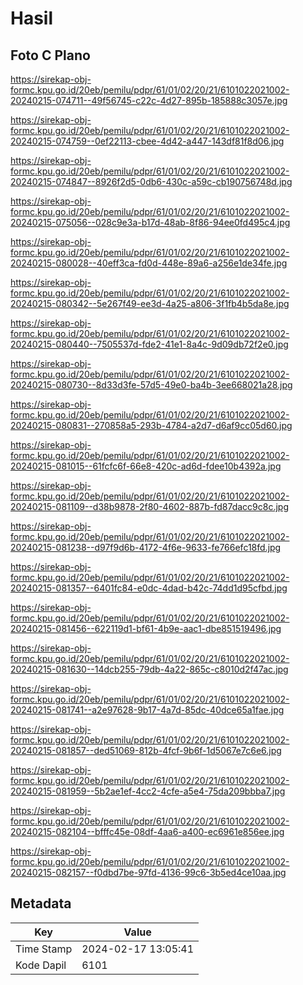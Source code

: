 # Hasil

## Foto C Plano

https://sirekap-obj-formc.kpu.go.id/20eb/pemilu/pdpr/61/01/02/20/21/6101022021002-20240215-074711--49f56745-c22c-4d27-895b-185888c3057e.jpg

https://sirekap-obj-formc.kpu.go.id/20eb/pemilu/pdpr/61/01/02/20/21/6101022021002-20240215-074759--0ef22113-cbee-4d42-a447-143df81f8d06.jpg

https://sirekap-obj-formc.kpu.go.id/20eb/pemilu/pdpr/61/01/02/20/21/6101022021002-20240215-074847--8926f2d5-0db6-430c-a59c-cb190756748d.jpg

https://sirekap-obj-formc.kpu.go.id/20eb/pemilu/pdpr/61/01/02/20/21/6101022021002-20240215-075056--028c9e3a-b17d-48ab-8f86-94ee0fd495c4.jpg

https://sirekap-obj-formc.kpu.go.id/20eb/pemilu/pdpr/61/01/02/20/21/6101022021002-20240215-080028--40eff3ca-fd0d-448e-89a6-a256e1de34fe.jpg

https://sirekap-obj-formc.kpu.go.id/20eb/pemilu/pdpr/61/01/02/20/21/6101022021002-20240215-080342--5e267f49-ee3d-4a25-a806-3f1fb4b5da8e.jpg

https://sirekap-obj-formc.kpu.go.id/20eb/pemilu/pdpr/61/01/02/20/21/6101022021002-20240215-080440--7505537d-fde2-41e1-8a4c-9d09db72f2e0.jpg

https://sirekap-obj-formc.kpu.go.id/20eb/pemilu/pdpr/61/01/02/20/21/6101022021002-20240215-080730--8d33d3fe-57d5-49e0-ba4b-3ee668021a28.jpg

https://sirekap-obj-formc.kpu.go.id/20eb/pemilu/pdpr/61/01/02/20/21/6101022021002-20240215-080831--270858a5-293b-4784-a2d7-d6af9cc05d60.jpg

https://sirekap-obj-formc.kpu.go.id/20eb/pemilu/pdpr/61/01/02/20/21/6101022021002-20240215-081015--61fcfc6f-66e8-420c-ad6d-fdee10b4392a.jpg

https://sirekap-obj-formc.kpu.go.id/20eb/pemilu/pdpr/61/01/02/20/21/6101022021002-20240215-081109--d38b9878-2f80-4602-887b-fd87dacc9c8c.jpg

https://sirekap-obj-formc.kpu.go.id/20eb/pemilu/pdpr/61/01/02/20/21/6101022021002-20240215-081238--d97f9d6b-4172-4f6e-9633-fe766efc18fd.jpg

https://sirekap-obj-formc.kpu.go.id/20eb/pemilu/pdpr/61/01/02/20/21/6101022021002-20240215-081357--6401fc84-e0dc-4dad-b42c-74dd1d95cfbd.jpg

https://sirekap-obj-formc.kpu.go.id/20eb/pemilu/pdpr/61/01/02/20/21/6101022021002-20240215-081456--622119d1-bf61-4b9e-aac1-dbe851519496.jpg

https://sirekap-obj-formc.kpu.go.id/20eb/pemilu/pdpr/61/01/02/20/21/6101022021002-20240215-081630--14dcb255-79db-4a22-865c-c8010d2f47ac.jpg

https://sirekap-obj-formc.kpu.go.id/20eb/pemilu/pdpr/61/01/02/20/21/6101022021002-20240215-081741--a2e97628-9b17-4a7d-85dc-40dce65a1fae.jpg

https://sirekap-obj-formc.kpu.go.id/20eb/pemilu/pdpr/61/01/02/20/21/6101022021002-20240215-081857--ded51069-812b-4fcf-9b6f-1d5067e7c6e6.jpg

https://sirekap-obj-formc.kpu.go.id/20eb/pemilu/pdpr/61/01/02/20/21/6101022021002-20240215-081959--5b2ae1ef-4cc2-4cfe-a5e4-75da209bbba7.jpg

https://sirekap-obj-formc.kpu.go.id/20eb/pemilu/pdpr/61/01/02/20/21/6101022021002-20240215-082104--bfffc45e-08df-4aa6-a400-ec6961e856ee.jpg

https://sirekap-obj-formc.kpu.go.id/20eb/pemilu/pdpr/61/01/02/20/21/6101022021002-20240215-082157--f0dbd7be-97fd-4136-99c6-3b5ed4ce10aa.jpg


## Metadata

| Key        | Value               |
| ---------- | ------------------- |
| Time Stamp | 2024-02-17 13:05:41 |
| Kode Dapil | 6101                |



